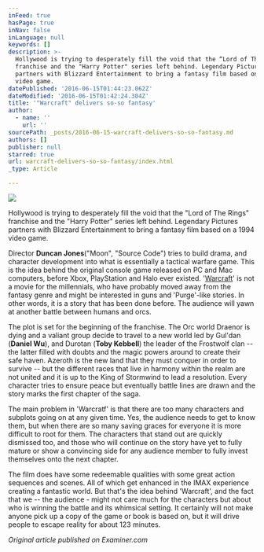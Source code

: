 ```yaml
---
inFeed: true
hasPage: true
inNav: false
inLanguage: null
keywords: []
description: >-
  Hollywood is trying to desperately fill the void that the “Lord of The Rings"
  franchise and the "Harry Potter" series left behind. Legendary Pictures
  partners with Blizzard Entertainment to bring a fantasy film based on a 1994
  video game.
datePublished: '2016-06-15T01:44:23.062Z'
dateModified: '2016-06-15T01:42:24.304Z'
title: '"Warcraft" delivers so-so fantasy'
author:
  - name: ''
    url: ''
sourcePath: _posts/2016-06-15-warcraft-delivers-so-so-fantasy.md
authors: []
publisher: null
starred: true
url: warcraft-delivers-so-so-fantasy/index.html
_type: Article

---
```

![](https://the-grid-user-content.s3-us-west-2.amazonaws.com/c22af4c5-e12d-46c3-b34e-4db85a14a235.jpg)

Hollywood is trying to desperately fill the void that the "Lord of The Rings" franchise and the "Harry Potter" series left behind. Legendary Pictures partners with Blizzard Entertainment to bring a fantasy film based on a 1994 video game.

Director **Duncan Jones**("Moon", "Source Code") tries to build drama, and character development into what is essentially a tactical warfare game. This is the idea behind the original console game released on PC and Mac computers, before Xbox, PlayStation and Halo ever existed. '[Warcraft][0]' is not a movie for the millennials, who have probably moved away from the fantasy genre and might be interested in guns and 'Purge'-like stories. In other words, it is a story that has been done before. The audience will yawn at another battle between humans and orcs.

The plot is set for the beginning of the franchise. The Orc world Draenor is dying and a valiant group decide to travel to a new world led by Gul'dan (**Daniel Wu**), and Durotan (**Toby Kebbell**) the leader of the Frostwolf clan -- the latter filled with doubts and the magic powers around to create their safe haven. Azeroth is the new land that they must conquer in order to survive -- but the different races that live in harmony within the realm are not united and it is up to the King of Stormwind to lead a resolution. Every character tries to ensure peace but eventually battle lines are drawn and the story marks the first chapter of the saga.

The main problem in 'Warcratf' is that there are too many characters and subplots going on at any given time. Yes, the audience needs to get to know them, but when there are so many saving graces for everyone it is more difficult to root for them. The characters that stand out are quickly dismissed too, and those who will continue on the story have yet to fully mature or show a convincing side for any audience member to fully invest themselves onto the next chapter.

The film does have some redeemable qualities with some great action sequences and scenes. All of which get enhanced in the IMAX experience creating a fantastic world. But that's the idea behind 'Warcraft', and the fact that we -- the audience - might not care much for the characters but about who is winning the battle and its whimsical setting. It certainly will not make anyone pick up a copy of the game or book is based on, but it will drive people to escape reality for about 123 minutes.

_Original article published on Examiner.com_

[0]: http://www.examiner.com/topic/warcraft